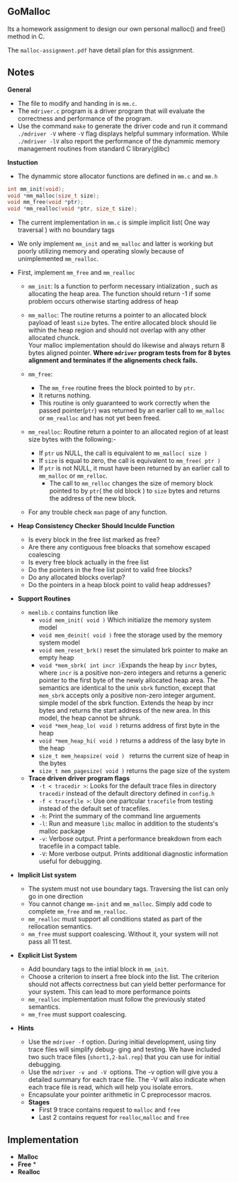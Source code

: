 GoMalloc
-----------

Its a homework assignment to design our own personal
malloc() and free() method in C.

The `malloc-assignment.pdf` have detail plan
for this assignment.

Notes
-------
__General__
* The file to modify and handing in is `mm.c`.
* The `mdriver.c` program is a driver program that will
evaluate the correctness and performance of the program.
* Use the command `make` to generate the driver code and run
it command `./mdriver -V` where `-V` flag displays helpful
summary information. While `./mdriver -lV` also report the performance
of the dynammic memory management routines from standard C library(glibc)

__Instuction__
* The dynammic store allocator functions are defined in `mm.c` and `mm.h`

```c
int mm_init(void);
void *mm_malloc(size_t size);
void mm_free(void *ptr);
void *mm_realloc(void *ptr, size_t size);
```

* The current implementation in `mm.c` is simple
implicit list( One way traversal ) with no boundary tags
* We only implement `mm_init` and `mm_malloc` and latter
is working but poorly utilizing memory and operating slowly
because of unimplemented `mm_realloc`.

* First, implement `mm_free` and `mm_realloc`
    * `mm_init`: Is a function to perform necessary intialization
    , such as allocating the heap area. The function should return -1
    if some problem occurs otherwise starting address of heap

    * `mm_malloc`: The routine returns a pointer to an allocated block payload of least `size` bytes. The entire allocated block should lie within the heap region and should not overlap with any other allocated chunck.
    <br /> Your malloc implementation should do likewise and always return 8 bytes aligned pointer. __Where `mdriver` program tests from for 8 bytes alignment and terminates if the alignements check fails.__
    * `mm_free`: 
        * The `mm_free` routine frees the block pointed to by `ptr`.
        * It returns nothing. 
        * This routine is only guaranteed to work correctly when the passed pointer(`ptr`) was returned by an earlier call to `mm_malloc` or `mm_realloc` and has not yet been freed.
    * `mm_realloc`: Routine return a pointer to an allocated region of at least size bytes with the following:-
        * If `ptr` us NULL, the call is equivalent to `mm_malloc( size )`
        * If `size` is equal to zero, the call is equivalent to `mm_free( ptr )`
        * If `ptr` is not NULL, it must have been returned by an earlier call to `mm_malloc` or `mm_relloc`.
            * The call to `mm_relloc` changes the size of memory block pointed to by `ptr`( the old block ) to `size` bytes and returns the address of the new block.
    * For any trouble check `man` page of any function.

* __Heap Consistency Checker Should Inculde Function__
    * Is every block in the free list marked as free?
    * Are there any contiguous free bloacks that somehow escaped coalescing
    * Is every free block actually in the free list 
    * Do the pointers in the free list point to valid free blocks?
    * Do any allocated blocks overlap?
    * Do the pointers in a heap block point to valid heap addresses?

* __Support Routines__
    * `memlib.c` contains function like
        * `void mem_init( void )` Which initialize the memory system model 
        * `void mem_deinit( void )` free the storage used by the memory system model
        * `void mem_reset_brk()` reset the simulated brk pointer to make an empty heap
        * `void *mem_sbrk( int incr )`Expands the heap by `incr` bytes, where `incr` is a positive non-zero integers and returns a generic pointer to the first byte of the newly allocated heap area. The semantics are identical to the unix `sbrk` function, except that `mem_sbrk` accepts only a positive non-zero integer argument.<br />simple model of the sbrk function. Extends the heap by incr bytes and returns the start address of the new area. In this model, the heap cannot be shrunk.
        * `void *mem_heap_lo( void )` returns address of first byte in the heap
        * `void *mem_heap_hi( void )` returns a address of the lasy byte in the heap
        * `size_t mem_heapsize( void ) ` returns the current size of heap in the bytes
        * `size_t mem_pagesize( void )` returns the page size of the system
    * __Trace driven driver program flags__
        * `-t < tracedir >`: Looks for the default trace files in directory `tracedir` instead of the default directory defined in `config.h`
        * `-f < tracefile >`: Use one partcular `tracefile` from testing instead of the default set of tracefiles.
        * `-h`: Print the summary of the command line arguements 
        * `-l`: Run and measure `libc` malloc in addition to the students's malloc package
        * `-v`: Verbose output. Print a performance breakdown from each tracefile in a compact table. 
        * `-V`: More verbose output. Prints additional diagnostic information useful for debugging.
* __Implicit List system__
    * The system must not use boundary tags. Traversing the list can only go in one direction
    * You cannot change `mm-init` and `mm_malloc`. Simply add code to complete `mm_free` and `mm_realloc`.
    * `mm_realloc` must support all conditions stated as part of the rellocation semantics.
    * `mm_free` must support coalescing. Without it, your system will not pass all 11 test.
* __Explicit List System__
    * Add boundary tags to the intial block in `mm_init`. 
    * Choose a criterion to insert a free block into the list. The criterion should not affects correctness but can yield better performance for your system. This can lead to more performance points 
    * `mm_realloc` implementation must follow the previously stated semantics.
    * `mm_free` must support coalescing.

* __Hints__
    * Use the `mdriver -f` option. During initial development, using tiny trace files will simplify debug- ging and testing. We have included two such trace files (`short1,2-bal.rep`) that you can use for initial debugging.
    * Use the `mdriver -v and -V `options. The -v option will give you a detailed summary for each trace file. The -V will also indicate when each trace file is read, which will help you isolate errors.
    * Encapsulate your pointer arithmetic in C preprocessor macros.
    * __Stages__
        * First 9 trace contains request to `malloc` and `free `
        * Last 2 contains request for `realloc`,`malloc` and `free `
    
Implementation
-------------

* __Malloc__
* __Free__
    * 
* __Realloc__
